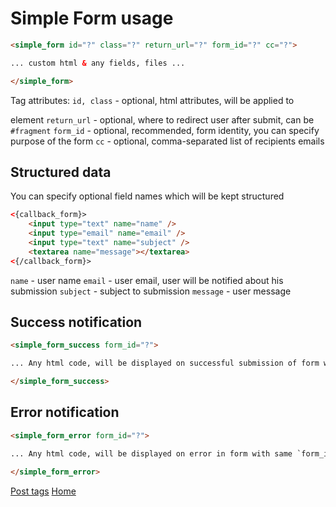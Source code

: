 
# Simple Form usage

```html
<simple_form id="?" class="?" return_url="?" form_id="?" cc="?">

... custom html & any fields, files ...

</simple_form>
```

Tag attributes:
`id, class` - optional, html attributes, will be applied to <form> element
`return_url` - optional, where to redirect user after submit, can be `#fragment`
`form_id` - optional, recommended, form identity, you can specify purpose of the form
`cc` - optional, comma-separated list of recipients emails


## Structured data

You can specify optional field names which will be kept structured

```html
<{callback_form}>
    <input type="text" name="name" />
    <input type="email" name="email" />
    <input type="text" name="subject" />
    <textarea name="message"></textarea>
<{/callback_form}>
```

`name` - user name
`email` - user email, user will be notified about his submission
`subject` - subject to submission
`message` - user message


## Success notification

```html
<simple_form_success form_id="?">

... Any html code, will be displayed on successful submission of form with same `form_id` ...

</simple_form_success>
```
 

## Error notification

```html
<simple_form_error form_id="?">

... Any html code, will be displayed on error in form with same `form_id` ...

</simple_form_error>
```


[Post tags](index.md)
[Home](../index.md)
